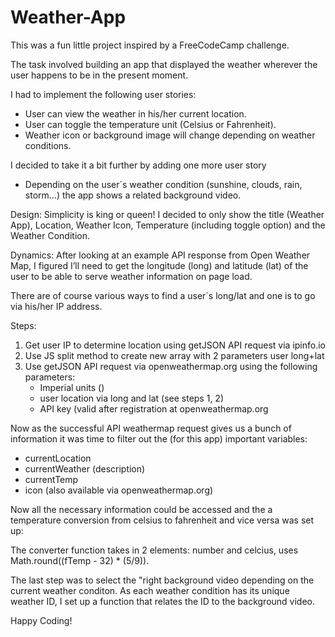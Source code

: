 # Weather-App
This was a fun little project inspired by a FreeCodeCamp challenge. 

The task involved building an app that displayed the weather wherever the user happens to be in the present moment. 

I had to implement the following user stories:
 - User can view the weather in his/her current location.
 - User can toggle the temperature unit (Celsius or Fahrenheit).
 - Weather icon or background image will change depending on weather conditions.
 
I decided to take it a bit further by adding one more user story
 - Depending on the user´s weather condition (sunshine, clouds, rain, storm...) the app shows a related background video. 

Design: 
Simplicity is king or queen! 
I decided to only show the title (Weather App), Location, Weather Icon, Temperature (including toggle option) and the Weather Condition. 

Dynamics:
After looking at an example API response from Open Weather Map, I figured I’ll need to get the longitude (long) and latitude (lat) of the user to be able to serve weather information on page load.

There are of course various ways to find a user´s long/lat and one is to go via his/her IP address. 

Steps:
1) Get user IP to determine location using getJSON API request via ipinfo.io
2) Use JS split method to create new array with 2 parameters user long+lat 
3) Use getJSON API request via openweathermap.org using the following parameters:
   - Imperial units ()
   - user location via long and lat (see steps 1, 2)
   - API key (valid after registration at openweathermap.org

Now as the successful API weathermap request gives us a bunch of information it was time to filter out the (for this app) important variables:
  - currentLocation 
  - currentWeather (description) 
  - currentTemp
  - icon (also available via openweathermap.org)

Now all the necessary information could be accessed and the a temperature conversion from celsius to fahrenheit and vice versa was set up: 

The converter function takes in 2 elements: number and celcius, uses Math.round((fTemp - 32) * (5/9)).

The last step was to select the "right background video depending on the current weather conditon. 
As each weather condition has its unique weather ID, I set up a function that relates the ID to the background video.

Happy Coding! 
